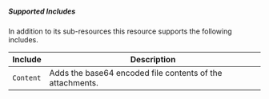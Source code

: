 ##### Supported Includes

In addition to its sub-resources this resource supports the following includes.

|Include|Description|
|-|-|
|```Content```|Adds the base64 encoded file contents of the attachments.|
